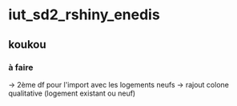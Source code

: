 # iut_sd2_rshiny_enedis

## koukou

### à faire

-> 2ème df pour l'import avec les logements neufs
-> rajout colone qualitative (logement existant ou neuf)
